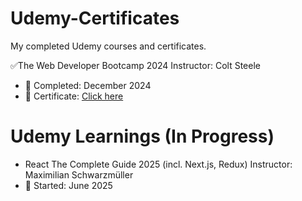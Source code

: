# Udemy-Certificates #

My completed Udemy courses and certificates.

✅The Web Developer Bootcamp 2024
Instructor: Colt Steele  
- 📅 Completed: December 2024
- 🔗 Certificate: [Click here](https://www.udemy.com/certificate/UC-f1ecf9fa-6984-4b38-b8c4-2d7af14eff57/)

# Udemy Learnings (In Progress) #

- React The Complete Guide 2025 (incl. Next.js, Redux)
Instructor: Maximilian Schwarzmüller
- 📅 Started: June 2025
